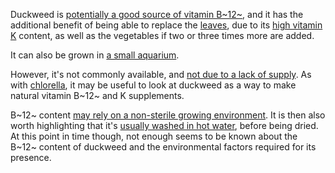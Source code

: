 Duckweed is [potentially a good source of vitamin B~12~](/notes/duckweed-b12),
and it has the additional benefit of being able to replace the [leaves](/basics),
due to its [high vitamin K](https://www.efsa.europa.eu/en/efsajournal/pub/6938)
content, as well as the vegetables if two or three times more are added.

It can also be grown in [a small aquarium](/notes/land-for-duckweed).

However, it's not commonly available, and [not due to a lack of supply](https://www.youtube.com/watch?v=CUbUm3YHZ4Q).
As with [chlorella](/notes/chlorella), it may be useful to look at duckweed
as a way to make natural vitamin B~12~ and K supplements.

B~12~ content [may rely on a non-sterile growing environment](https://www.b12-vitamin.com/algae/).
It is then also worth highlighting that it's [usually washed in hot water](https://www.efsa.europa.eu/en/efsajournal/pub/6938),
before being dried. At this point in time though, not enough seems to be known
about the B~12~ content of duckweed and the environmental factors required for
its presence.
